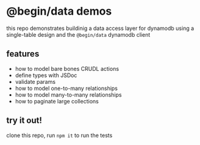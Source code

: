 # @begin/data demos

this repo demonstrates buildinig a data access layer for dynamodb using a single-table design and the `@begin/data` dynamodb client

## features

- how to model bare bones CRUDL actions
- define types with JSDoc
- validate params
- how to model one-to-many relationships
- how to model many-to-many relationships
- how to paginate large collections

## try it out!

clone this repo, run `npm it` to run the tests
